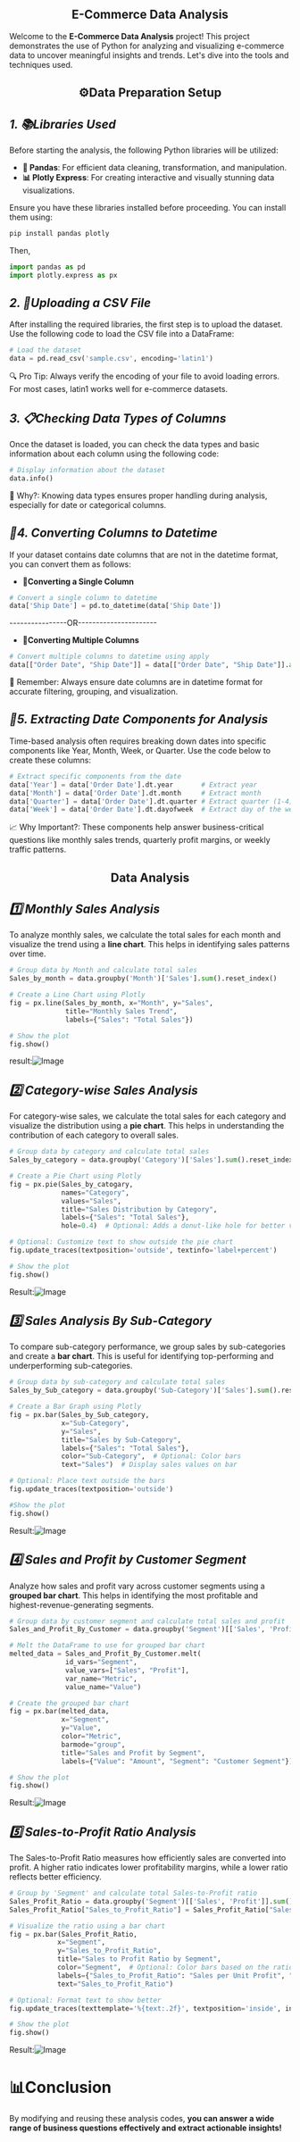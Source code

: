 <h2 align="center">E-Commerce Data Analysis</h2>

Welcome to the **E-Commerce Data Analysis** project! This project demonstrates the use of Python for analyzing and visualizing e-commerce data to uncover meaningful insights and trends. Let's dive into the tools and techniques used.
<h2 align="center">⚙️Data Preparation Setup</h2>

## *1. 📚Libraries Used*
Before starting the analysis, the following Python libraries will be utilized:

- **🧹 Pandas**: For efficient data cleaning, transformation, and manipulation.  
- **📊 Plotly Express**: For creating interactive and visually stunning data visualizations.

Ensure you have these libraries installed before proceeding. You can install them using:
```bash
pip install pandas plotly
```
Then,
```python
import pandas as pd
import plotly.express as px
```
## *2. 📂Uploading a CSV File*
After installing the required libraries, the first step is to upload the dataset. Use the following code to load the CSV file into a DataFrame:
```python
# Load the dataset
data = pd.read_csv('sample.csv', encoding='latin1')
```
🔍 Pro Tip: Always verify the encoding of your file to avoid loading errors. For most cases, latin1 works well for e-commerce datasets.
## *3. 📋Checking Data Types of Columns*
Once the dataset is loaded, you can check the data types and basic information about each column using the following code:
```python
# Display information about the dataset
data.info()
```
🚀 Why?: Knowing data types ensures proper handling during analysis, especially for date or categorical columns.
## *📆4. Converting Columns to Datetime*
If your dataset contains date columns that are not in the datetime format, you can convert them as follows:
- **🔄Converting a Single Column**
```python
# Convert a single column to datetime
data['Ship Date'] = pd.to_datetime(data['Ship Date'])
```
----------------OR----------------------
- **🔄Converting Multiple Columns**
```python
# Convert multiple columns to datetime using apply
data[["Order Date", "Ship Date"]] = data[["Order Date", "Ship Date"]].apply(pd.to_datetime)
```
🧠 Remember: Always ensure date columns are in datetime format for accurate filtering, grouping, and visualization.
## *📅5. Extracting Date Components for Analysis*
Time-based analysis often requires breaking down dates into specific components like Year, Month, Week, or Quarter. Use the code below to create these columns:
```python
# Extract specific components from the date
data['Year'] = data['Order Date'].dt.year       # Extract year
data['Month'] = data['Order Date'].dt.month     # Extract month
data['Quarter'] = data['Order Date'].dt.quarter # Extract quarter (1-4)
data['Week'] = data['Order Date'].dt.dayofweek  # Extract day of the week (0=Monday, 6=Sunday)
```
📈 Why Important?: These components help answer business-critical questions like monthly sales trends, quarterly profit margins, or weekly traffic patterns.
<h2 align="center">Data Analysis</h2>

## *1️⃣ Monthly Sales Analysis*
To analyze monthly sales, we calculate the total sales for each month and visualize the trend using a **line chart**.
This helps in identifying sales patterns over time.
```python
# Group data by Month and calculate total sales
Sales_by_month = data.groupby('Month')['Sales'].sum().reset_index()

# Create a Line Chart using Plotly
fig = px.line(Sales_by_month, x="Month", y="Sales", 
              title="Monthly Sales Trend", 
              labels={"Sales": "Total Sales"})

# Show the plot
fig.show()
```
result:![Image](https://github.com/user-attachments/assets/8918ceb4-38f5-4d42-927e-465cdc65e3b8)

## *2️⃣ Category-wise Sales Analysis*
For category-wise sales, we calculate the total sales for each category and visualize the distribution using a **pie chart**.
This helps in understanding the contribution of each category to overall sales.
```python
# Group data by category and calculate total sales
Sales_by_category = data.groupby('Category')['Sales'].sum().reset_index()

# Create a Pie Chart using Plotly
fig = px.pie(Sales_by_catogary, 
             names="Category", 
             values="Sales", 
             title="Sales Distribution by Category", 
             labels={"Sales": "Total Sales"},
             hole=0.4)  # Optional: Adds a donut-like hole for better visualization

# Optional: Customize text to show outside the pie chart
fig.update_traces(textposition='outside', textinfo='label+percent')

# Show the plot
fig.show()
```
Result:![Image](https://github.com/user-attachments/assets/d3dd22f0-cdc7-4305-997c-ef6504a28d7c)
## *3️⃣ Sales Analysis By Sub-Category*
To compare sub-category performance, we group sales by sub-categories and create a **bar chart**.
This is useful for identifying top-performing and underperforming sub-categories.
```python
# Group data by sub-category and calculate total sales
Sales_by_Sub_category = data.groupby('Sub-Category')['Sales'].sum().reset_index()

# Create a Bar Graph using Plotly
fig = px.bar(Sales_by_Sub_category, 
             x="Sub-Category", 
             y="Sales", 
             title="Sales by Sub-Category",
             labels={"Sales": "Total Sales"},
             color="Sub-Category",  # Optional: Color bars
             text="Sales")  # Display sales values on bar

# Optional: Place text outside the bars
fig.update_traces(textposition='outside')

#Show the plot
fig.show()
```
Result:![Image](https://github.com/user-attachments/assets/293b0574-d656-47cf-b6b3-c8a7b737a401)


## *4️⃣ Sales and Profit by Customer Segment*

Analyze how sales and profit vary across customer segments using a **grouped bar chart**.
This helps in identifying the most profitable and highest-revenue-generating segments.
```python
# Group data by customer segment and calculate total sales and profit
Sales_and_Profit_By_Customer = data.groupby('Segment')[['Sales', 'Profit']].sum().reset_index()

# Melt the DataFrame to use for grouped bar chart
melted_data = Sales_and_Profit_By_Customer.melt(
              id_vars="Segment", 
              value_vars=["Sales", "Profit"],
              var_name="Metric", 
              value_name="Value")

# Create the grouped bar chart
fig = px.bar(melted_data, 
             x="Segment", 
             y="Value", 
             color="Metric", 
             barmode="group", 
             title="Sales and Profit by Segment",
             labels={"Value": "Amount", "Segment": "Customer Segment"})

# Show the plot
fig.show()
```
Result:![Image](https://github.com/user-attachments/assets/b4fd5b2d-92c4-4b60-bb49-066f3b81646d)


## *5️⃣ Sales-to-Profit Ratio Analysis*

The Sales-to-Profit Ratio measures how efficiently sales are converted into profit.
A higher ratio indicates lower profitability margins, while a lower ratio reflects better efficiency.

```python
# Group by 'Segment' and calculate total Sales-to-Profit ratio
Sales_Profit_Ratio = data.groupby('Segment')[['Sales', 'Profit']].sum().reset_index()
Sales_Profit_Ratio["Sales_to_Profit_Ratio"] = Sales_Profit_Ratio["Sales"] / Sales_Profit_Ratio["Profit"]

# Visualize the ratio using a bar chart
fig = px.bar(Sales_Profit_Ratio, 
            x="Segment", 
            y="Sales_to_Profit_Ratio", 
            title="Sales to Profit Ratio by Segment",
            color="Segment",  # Optional: Color bars based on the ratio
            labels={"Sales_to_Profit_Ratio": "Sales per Unit Profit", "Segment": "Customer Segment"},
            text="Sales_to_Profit_Ratio")

# Optional: Format text to show better
fig.update_traces(texttemplate='%{text:.2f}', textposition='inside', insidetextanchor='middle')

# Show the plot
fig.show()
```
Result:![Image](https://github.com/user-attachments/assets/9c929db0-93eb-4eaa-921a-77abb8137756)

# **📊Conclusion**
By modifying and reusing these analysis codes, **you can answer a wide range of business questions effectively and extract actionable insights!**
